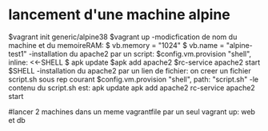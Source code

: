 # lancement d'une machine alpine 
$vagrant init generic/alpine38
$vagrant up
-modicfication de nom du machine et du memoireRAM:
$ vb.memory = "1024"
$ vb.name = "alpine-test1"
-installation du apache2 par un script:
 $config.vm.provision "shell", inline: <<-SHELL
    $ apk update
     $apk add apache2
     $rc-service apache2 start
    $SHELL
-installation du apache2 par un lien de fichier: on creer un fichier script.sh sous rep courant
$config.vm.provision "shell", path: "script.sh"
-le contenu du script.sh est: 
apk update
apk add apache2
rc-service apache2 start

#lancer 2 machines dans un meme vagrantfile par un seul vagrant up: 
web et db



